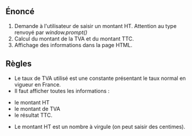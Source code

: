 ## Énoncé

1) Demande à l'utilisateur de saisir un montant HT. Attention au type renvoyé par *window.prompt()*
2) Calcul du montant de la TVA et du montant TTC.
3) Affichage des informations dans la page HTML.

## Règles

* Le taux de TVA utilisé est une constante présentant le taux normal en vigueur en France.
* Il faut afficher toutes les informations :
- le montant HT
- le montant de TVA
- le résultat TTC.
* Le montant HT est un nombre à virgule (on peut saisir des centimes).